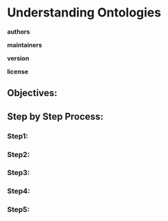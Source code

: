# Understanding Ontologies

**authors**

**maintainers**

**version**

**license**

        

## Objectives:

## Step by Step Process:

### Step1:
    
### Step2:
    
### Step3:
  
### Step4:
    
### Step5: